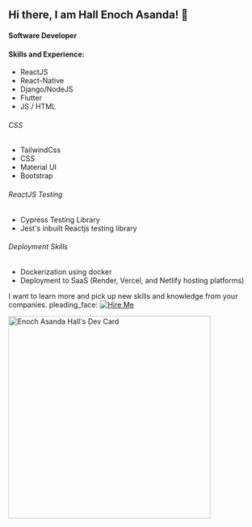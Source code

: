 ## Hi there, I am Hall Enoch Asanda! 👋
#### Software Developer

#### Skills and Experience:
* ReactJS  
* React-Native 
* Django/NodeJS 
* Flutter
* JS / HTML

###### CSS
* TailwindCss
* CSS
* Material UI
* Bootstrap

###### ReactJS Testing
*  Cypress Testing Library
* Jest's inbuilt Reactjs testing library

###### Deployment Skills
*  Dockerization using docker
*  Deployment to SaaS (Render, Vercel, and Netlify hosting platforms)


I want to learn more and pick up new skills and knowledge from your companies. pleading_face:
[![Hire Me](https://img.shields.io/badge/Hire%20Me-%20-blue)](mailto:hallenochasanda@gmail.com)

<a href="https://app.daily.dev/hall_me"><img src="https://api.daily.dev/devcards/24c610c8e3b14fc6ae8f1b5b87498df2.png?r=chy" width="400" alt="Enoch Asanda Hall's Dev Card"/></a>
